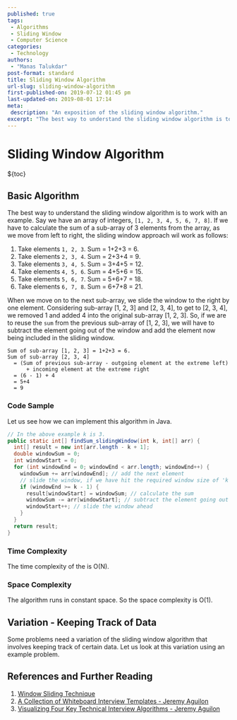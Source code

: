 ```yaml
---
published: true
tags:
 - Algorithms
 - Sliding Window
 - Computer Science
categories:
 - Technology
authors:
 - "Manas Talukdar"
post-format: standard
title: Sliding Window Algorithm
url-slug: sliding-window-algorithm
first-published-on: 2019-07-12 01:45 pm
last-updated-on: 2019-08-01 17:14
meta:
 description: "An exposition of the sliding window algorithm."
excerpt: "The best way to understand the sliding window algorithm is to work with an example. Say we have an array of integers,"
---
```


# Sliding Window Algorithm

${toc}

## Basic Algorithm

The best way to understand the sliding window algorithm is to work with an example. Say we have an array of integers, `[1, 2, 3, 4, 5, 6, 7, 8]`. If we have to calculate the sum of a sub-array of 3 elements from the array, as we move from left to right, the sliding window approach wil work as follows:

1. Take elements `1, 2, 3`. Sum = 1+2+3 = 6.
2. Take elements `2, 3, 4`. Sum = 2+3+4 = 9.
3. Take elements `3, 4, 5`. Sum = 3+4+5 = 12.
4. Take elements `4, 5, 6`. Sum = 4+5+6 = 15.
5. Take elements `5, 6, 7`. Sum = 5+6+7 = 18.
6. Take elements `6, 7, 8`. Sum = 6+7+8 = 21.

When we move on to the next sub-array, we slide the window to the right by one element. Considering sub-array [1, 2, 3] and [2, 3, 4], to get to [2, 3, 4], we removed 1 and added 4 into the original sub-array [1, 2, 3]. So, if we are to reuse the `sum` from the previous sub-array of [1, 2, 3], we will have to subtract the element going out of the window and add the element now being included in the sliding window.

```text
Sum of sub-array [1, 2, 3] = 1+2+3 = 6.
Sum of sub-array [2, 3, 4]
  = (Sum of previous sub-array - outgoing element at the extreme left)
      + incoming element at the extreme right
  = (6 - 1) + 4
  = 5+4
  = 9
```

### Code Sample

Let us see how we can implement this algorithm in Java.

```java
// In the above example k is 3.
public static int[] findSum_slidingWindow(int k, int[] arr) {
  int[] result = new int[arr.length - k + 1];
  double windowSum = 0;
  int windowStart = 0;
  for (int windowEnd = 0; windowEnd < arr.length; windowEnd++) {
    windowSum += arr[windowEnd]; // add the next element
    // slide the window, if we have hit the required window size of 'k'
    if (windowEnd >= k - 1) {
      result[windowStart] = windowSum; // calculate the sum
      windowSum -= arr[windowStart]; // subtract the element going out
      windowStart++; // slide the window ahead
    }
  }  
  return result;
}
```

### Time Complexity

The time complexity of the is O(N).

### Space Complexity

The algorithm runs in constant space. So the space complexity is O(1).

## Variation - Keeping Track of Data

Some problems need a variation of the sliding window algorithm that involves keeping track of certain data. Let us look at this variation using an example problem.

## References and Further Reading

1. [Window Sliding Technique](https://www.geeksforgeeks.org/window-sliding-technique/)
2. [A Collection of Whiteboard Interview Templates - Jeremy Aguilon](https://jeremyaguilon.me/blog/a_collection_of_whiteboard_interview_templates)
3. [Visualizing Four Key Technical Interview Algorithms - Jeremy Aguilon](https://jeremyaguilon.me/blog/visualizing_four_key_interview_algorithms)
